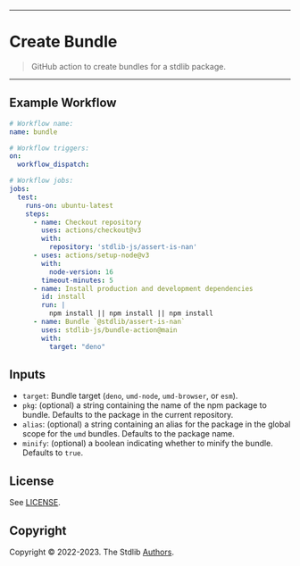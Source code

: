 <!--

@license Apache-2.0

Copyright (c) 2022 The Stdlib Authors.

Licensed under the Apache License, Version 2.0 (the "License");
you may not use this file except in compliance with the License.
You may obtain a copy of the License at

   http://www.apache.org/licenses/LICENSE-2.0

Unless required by applicable law or agreed to in writing, software
distributed under the License is distributed on an "AS IS" BASIS,
WITHOUT WARRANTIES OR CONDITIONS OF ANY KIND, either express or implied.
See the License for the specific language governing permissions and
limitations under the License.

-->

---

# Create Bundle

> GitHub action to create bundles for a stdlib package.

---

## Example Workflow

```yml
# Workflow name:
name: bundle

# Workflow triggers:
on:
  workflow_dispatch:

# Workflow jobs:
jobs:
  test:
    runs-on: ubuntu-latest
    steps:
      - name: Checkout repository
        uses: actions/checkout@v3
        with:
          repository: 'stdlib-js/assert-is-nan'
      - uses: actions/setup-node@v3
        with:
          node-version: 16
        timeout-minutes: 5
      - name: Install production and development dependencies
        id: install
        run: |
          npm install || npm install || npm install
      - name: Bundle `@stdlib/assert-is-nan`
        uses: stdlib-js/bundle-action@main
        with:
          target: "deno"
```

## Inputs

-   `target`: Bundle target (`deno`, `umd-node`, `umd-browser`, or `esm`).
-   `pkg`: (optional) a string containing the name of the npm package to bundle. Defaults to the package in the current repository.
-   `alias`: (optional) a string containing an alias for the package in the global scope for the `umd` bundles. Defaults to the package name.
-   `minify`: (optional) a boolean indicating whether to minify the bundle. Defaults to `true`.

## License

See [LICENSE][stdlib-license].


## Copyright

Copyright &copy; 2022-2023. The Stdlib [Authors][stdlib-authors].

<!-- Section for all links. Make sure to keep an empty line after the `section` element and another before the `/section` close. -->

<section class="links">

[stdlib]: https://github.com/stdlib-js/stdlib

[stdlib-authors]: https://github.com/stdlib-js/stdlib/graphs/contributors

[stdlib-license]: https://raw.githubusercontent.com/stdlib-js/assign-issue-on-label-action/master/LICENSE

</section>

<!-- /.links -->
